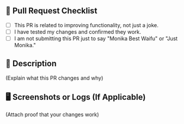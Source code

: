 ## 🚀 Pull Request Checklist
- [ ] This PR is related to improving functionality, not just a joke.
- [ ] I have tested my changes and confirmed they work.
- [ ] I am not submitting this PR just to say "Monika Best Waifu" or "Just Monika."

## 📝 Description
(Explain what this PR changes and why)

## 🖥️ Screenshots or Logs (If Applicable)
(Attach proof that your changes work)

